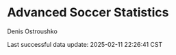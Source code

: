 # Advanced Soccer Statistics
Denis Ostroushko

<!-- gfm -->

Last successful data update: 2025-02-11 22:26:41 CST
